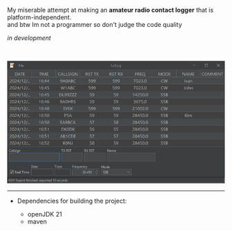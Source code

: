 My miserable attempt at making an **amateur radio contact logger** that is platform-independent.  
and btw Im not a programmer so don't judge the code quality

*in development*

<br>

![](./images/screenshot.png)

---

- Dependencies for building the project:

    - openJDK 21
    - maven
